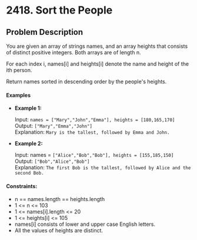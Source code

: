 # 2418. Sort the People


## Problem Description

You are given an array of strings names, and an array heights that consists of distinct positive integers. Both arrays are of length n.

For each index i, names[i] and heights[i] denote the name and height of the ith person.

Return names sorted in descending order by the people's heights.

#### Examples 

- **Example 1:**

    Input: `names = ["Mary","John","Emma"], heights = [180,165,170]`\
    Output: `["Mary","Emma","John"]`\
    Explanation: `Mary is the tallest, followed by Emma and John.`

- **Example 2:**

    Input: names = `["Alice","Bob","Bob"], heights = [155,185,150]`\
    Output: `["Bob","Alice","Bob"]`\
    Explanation: `The first Bob is the tallest, followed by Alice and the second Bob.`
 

#### Constraints:

- n == names.length == heights.length
- 1 <= n <= 103
- 1 <= names[i].length <= 20
- 1 <= heights[i] <= 105
- names[i] consists of lower and upper case English letters.
- All the values of heights are distinct.